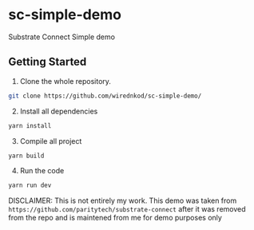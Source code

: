 # sc-simple-demo
Substrate Connect Simple demo

## Getting Started

1. Clone the whole repository.

```bash
git clone https://github.com/wirednkod/sc-simple-demo/
```

2. Install all dependencies

```bash
yarn install
```

3. Compile all project

```bash
yarn build
```

4. Run the code

```bash
yarn run dev
```

DISCLAIMER: This is not entirely my work. This demo was taken from `https://github.com/paritytech/substrate-connect` after it was removed from the repo and is maintened from me for demo purposes only
